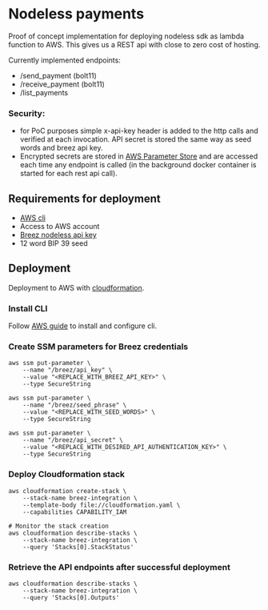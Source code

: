 # Nodeless payments
Proof of concept implementation for deploying nodeless sdk as lambda function to AWS. This gives us a REST api with close to zero cost of hosting.


Currently implemented endpoints:
- /send_payment (bolt11)
- /receive_payment (bolt11)
- /list_payments


### Security:
- for PoC purposes simple x-api-key header is added to the http calls and verified at each invocation. API secret is stored the same way as seed words and breez api key.
- Encrypted secrets are stored in [AWS Parameter Store](https://docs.aws.amazon.com/systems-manager/latest/userguide/systems-manager-parameter-store.html) and are accessed each time any endpoint is called (in the background docker container is started for each rest api call).

## Requirements for deployment
- [AWS cli](https://docs.aws.amazon.com/cli/latest/userguide/getting-started-install.html)
- Access to AWS account
- [Breez nodeless api key](https://breez.technology/request-api-key/#contact-us-form-sdk)
- 12 word BIP 39 seed

## Deployment 
Deployment to AWS with [cloudformation](./cloudformation.yaml). 

### Install CLI 
Follow [AWS guide](https://docs.aws.amazon.com/cli/latest/userguide/getting-started-install.html) to install and configure cli.

### Create SSM parameters for Breez credentials
```
aws ssm put-parameter \
    --name "/breez/api_key" \
    --value "<REPLACE_WITH_BREEZ_API_KEY>" \
    --type SecureString

aws ssm put-parameter \
    --name "/breez/seed_phrase" \
    --value "<REPLACE_WITH_SEED_WORDS>" \
    --type SecureString

aws ssm put-parameter \
    --name "/breez/api_secret" \
    --value "<REPLACE_WITH_DESIRED_API_AUTHENTICATION_KEY>" \
    --type SecureString
```
### Deploy Cloudformation stack
```
aws cloudformation create-stack \
    --stack-name breez-integration \
    --template-body file://cloudformation.yaml \
    --capabilities CAPABILITY_IAM

# Monitor the stack creation
aws cloudformation describe-stacks \
    --stack-name breez-integration \
    --query 'Stacks[0].StackStatus'

```
### Retrieve the API endpoints after successful deployment

```
aws cloudformation describe-stacks \
    --stack-name breez-integration \
    --query 'Stacks[0].Outputs'

```